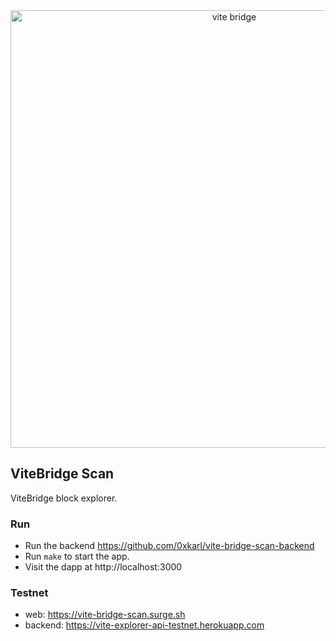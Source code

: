 <div align="center">
  <a href="https://vite-bridge-scan.surge.sh">
    <img src="https://vite-bridge-scan.surge.sh/shot.png" alt="vite bridge" width=700 />
  </a>
</div>

## ViteBridge Scan

ViteBridge block explorer.

### Run

- Run the backend https://github.com/0xkarl/vite-bridge-scan-backend
- Run `make` to start the app.
- Visit the dapp at http://localhost:3000

### Testnet

- web: https://vite-bridge-scan.surge.sh
- backend: https://vite-explorer-api-testnet.herokuapp.com
